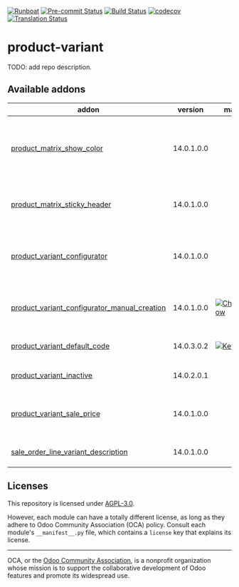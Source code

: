 
[![Runboat](https://img.shields.io/badge/runboat-Try%20me-875A7B.png)](https://runboat.odoo-community.org/builds?repo=OCA/product-variant&target_branch=14.0)
[![Pre-commit Status](https://github.com/OCA/product-variant/actions/workflows/pre-commit.yml/badge.svg?branch=14.0)](https://github.com/OCA/product-variant/actions/workflows/pre-commit.yml?query=branch%3A14.0)
[![Build Status](https://github.com/OCA/product-variant/actions/workflows/test.yml/badge.svg?branch=14.0)](https://github.com/OCA/product-variant/actions/workflows/test.yml?query=branch%3A14.0)
[![codecov](https://codecov.io/gh/OCA/product-variant/branch/14.0/graph/badge.svg)](https://codecov.io/gh/OCA/product-variant)
[![Translation Status](https://translation.odoo-community.org/widgets/product-variant-14-0/-/svg-badge.svg)](https://translation.odoo-community.org/engage/product-variant-14-0/?utm_source=widget)

<!-- /!\ do not modify above this line -->

# product-variant

TODO: add repo description.

<!-- /!\ do not modify below this line -->

<!-- prettier-ignore-start -->

[//]: # (addons)

Available addons
----------------
addon | version | maintainers | summary
--- | --- | --- | ---
[product_matrix_show_color](product_matrix_show_color/) | 14.0.1.0.0 |  | Technical module: Show attribute color in product matrix table
[product_matrix_sticky_header](product_matrix_sticky_header/) | 14.0.1.0.0 |  | Technical module: Add sticky header for Matrix Product
[product_variant_configurator](product_variant_configurator/) | 14.0.1.0.0 |  | Provides an abstract model for product variant configuration.
[product_variant_configurator_manual_creation](product_variant_configurator_manual_creation/) | 14.0.1.0.0 | [![ChrisOForgeFlow](https://github.com/ChrisOForgeFlow.png?size=30px)](https://github.com/ChrisOForgeFlow) | Provides a wizards to make variants on demand
[product_variant_default_code](product_variant_default_code/) | 14.0.3.0.2 | [![Kev-Roche](https://github.com/Kev-Roche.png?size=30px)](https://github.com/Kev-Roche) | Product Variant Default Code
[product_variant_inactive](product_variant_inactive/) | 14.0.2.0.1 |  | Product Variant Inactive
[product_variant_sale_price](product_variant_sale_price/) | 14.0.1.0.0 |  | Allows to write fixed prices in product variants
[sale_order_line_variant_description](sale_order_line_variant_description/) | 14.0.1.0.0 |  | Sale order line variant description

[//]: # (end addons)

<!-- prettier-ignore-end -->

## Licenses

This repository is licensed under [AGPL-3.0](LICENSE).

However, each module can have a totally different license, as long as they adhere to Odoo Community Association (OCA)
policy. Consult each module's `__manifest__.py` file, which contains a `license` key
that explains its license.

----
OCA, or the [Odoo Community Association](http://odoo-community.org/), is a nonprofit
organization whose mission is to support the collaborative development of Odoo features
and promote its widespread use.
